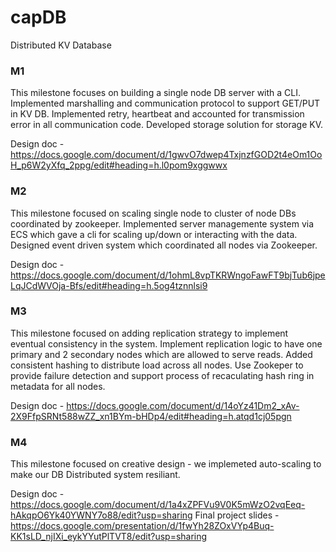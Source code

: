 # capDB
Distributed KV Database 


### M1
This milestone focuses on building a single node DB server with a CLI.
Implemented marshalling and communication protocol to support GET/PUT in KV DB.
Implemented retry, heartbeat and accounted for transmission error in all communication code.
Developed storage solution for storage KV.

Design doc - https://docs.google.com/document/d/1gwvO7dwep4TxjnzfGOD2t4eOm1OoH_p6W2yXfq_2ppg/edit#heading=h.l0pom9xggwwx

### M2
This milestone focused on scaling single node to cluster of node DBs coordinated by zookeeper.
Implemented server managemente system via ECS which gave a cli for scaling up/down or interacting with the data.
Designed event driven system which coordinated all nodes via Zookeeper. 

Design doc - https://docs.google.com/document/d/1ohmL8vpTKRWngoFawFT9bjTub6jpeLqJCdWVOja-Bfs/edit#heading=h.5og4tznnlsi9

### M3
This milestone focused on adding replication strategy to implement eventual consistency in the system.
Implement replication logic to have one primary and 2 secondary nodes which are allowed to serve reads.
Added consistent hashing to distribute load across all nodes.
Use Zookeper to provide failure detection and support process of recaculating hash ring in metadata for all nodes.

Design doc - https://docs.google.com/document/d/14oYz41Dm2_xAv-2X9FfpSRNt588wZZ_xn1BYm-bHDp4/edit#heading=h.atqd1cj05pgn

### M4
This milestone focused on creative design - we implemeted auto-scaling to make our DB Distributed system resiliant.

Design doc - https://docs.google.com/document/d/1a4xZPFVu9V0K5mWzO2vqEeq-hAkqpO6Yk40YWNY7o88/edit?usp=sharing
Final project slides - https://docs.google.com/presentation/d/1fwYh28ZOxVYp4Buq-KK1sLD_njIXi_eykYYutPlTVT8/edit?usp=sharing
